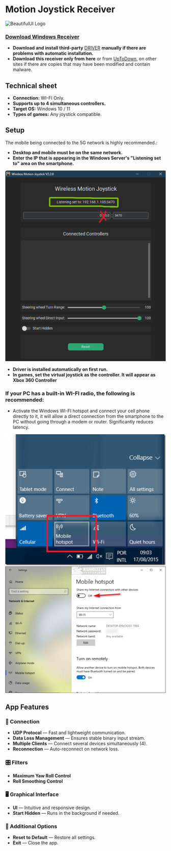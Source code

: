 
# Motion Joystick Receiver
![BeautifulUI Logo](https://raw.githubusercontent.com/Suundumused/Motion-Joystick-Steering-Wheel/refs/heads/main/Server%20Side/icon/icon.ico)

### [Download Windows Receiver](https://github.com/Suundumused/Motion-Joystick-Steering-Wheel/releases)
-  **Download and install third-party** [DRIVER](https://github.com/Suundumused/Motion-Joystick-Steering-Wheel/tree/main/Server%20Side/Driver) **manually if there are problems with automatic installation.**
-  **Download this receiver only from here** or from [UpToDown](https://gravity-joystick-receiver.br.uptodown.com/windows), on other sites if there are copies that may have been modified and contain malware.

## Technical sheet

-  **Connection:** WI-FI Only.
-  **Supports up to 4 simultaneous controllers.**
-  **Target OS:** Windows 10 / 11
-  **Types of games:** Any joystick compatible.

## Setup

The mobile being connected to the 5G network is highly recommended.:

-  **Desktop and mobile must be on the same network.**
-  **Enter the IP that is appearing in the Windows Server's "Listening set to" area on the smartphone.**

![receiver](https://raw.githubusercontent.com/Suundumused/Motion-Joystick-Steering-Wheel/refs/heads/main/Assets/Screenshot%202025-06-04%20154453.png)
-  **Driver is installed automatically on first run.**
-  **In games, set the virtual joystick as the controller. It will appear as Xbox 360 Controller**

### If your PC has a built-in WI-FI radio, the following is recommended:

- Activate the Windows WI-FI hotspot and connect your cell phone directly to it, it will allow a direct connection from the smartphone to the PC without going through a modem or router. Significantly reduces latency.

![Hostspot](https://raw.githubusercontent.com/Suundumused/Motion-Joystick-Steering-Wheel/refs/heads/main/Assets/scrshot2.png)
![Hostspo2](https://raw.githubusercontent.com/Suundumused/Motion-Joystick-Steering-Wheel/refs/heads/main/Assets/windows101.jpg)

## App Features
### 🔌 Connection
- **UDP Protocol** — Fast and lightweight communication.
- **Data Loss Management** — Ensures stable binary input stream.
- **Multiple Clients** — Connect several devices simultaneously (4).
- **Reconnection** — Auto-reconnect on network loss.

### 🎛️ Filters
- **Maximum Yaw Roll Control**
- **Roll Smoothing Control**

### 🖥️ Graphical Interface
- **UI** — Intuitive and responsive design.
- **Start Hidden** — Runs in the background if needed.

### 🧰 Additional Options
- **Reset to Default** — Restore all settings.
- **Exit** — Close the app.